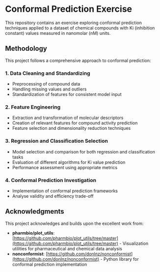 # Conformal Prediction Exercise

This repository contains an exercise exploring conformal prediction techniques applied to a dataset of chemical compounds with Ki (inhibition constant) values measured in nanomolar (nM) units.

## Methodology

This project follows a comprehensive approach to conformal prediction:

### 1. Data Cleaning and Standardizing
- Preprocessing of compound data
- Handling missing values and outliers
- Standardization of features for consistent model input

### 2. Feature Engineering
- Extraction and transformation of molecular descriptors
- Creation of relevant features for compound activity prediction
- Feature selection and dimensionality reduction techniques

### 3. Regression and Classification Selection
- Model selection and comparison for both regression and classification tasks
- Evaluation of different algorithms for Ki value prediction
- Performance assessment using appropriate metrics

### 4. Conformal Prediction Investigation
- Implementation of conformal prediction frameworks
- Analyse validity and efficiency trade-off


## Acknowledgments

This project acknowledges and builds upon the excellent work from:

- **pharmbio/plot_utils**: [https://github.com/pharmbio/plot_utils/tree/master](https://github.com/pharmbio/plot_utils/tree/master) - Visualization utilities for pharmaceutical and chemical data analysis
- **nonconformist**: [https://github.com/donlnz/nonconformist](https://github.com/donlnz/nonconformist) - Python library for conformal prediction implementation
